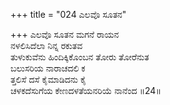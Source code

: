 +++
title = "024 ಎಲವೊ ಸೂತನ"

+++
ಎಲವೊ ಸೂತನ ಮಗನೆ ರಾಯನ  
ನಳಲಿಸಿದೆಲಾ ನಿನ್ನ ರಕುತವ  
ತುಳುಕುವೆನು ಹಿಂದಿಕ್ಕಿಕೊಂಬನ ತೋರು ತೋರೆನುತ  
ಬಲುಸರಿಯ ನಾರಾಚದಲಿ ಕ  
ತ್ತಲಿಸೆ ದಸೆ ಕೈಮಾಡಿದನು ಕೈ  
ಚಳಕದೆಸುಗೆಯ ಕೇಣದಳತೆಯನರಿಯೆ ನಾನೆಂದ       ॥24॥